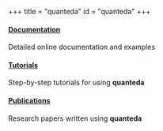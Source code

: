 +++
title = "quanteda"
id = "quanteda"
+++

<div class="row">
  <div class="span4">
    <div class="well">
      <div class="centered e_bounce">
        <i class="icon-bg-light icon-circled fa fa-book icon-3x active"></i>
        <a href="http://docs.quanteda.io/">
        <h4>Documentation</h4>
        </a>
        <p>Detailed online documentation and examples</p>
      </div>
    </div>
  </div>
  <div class="span4">
    <div class="well">
      <div class="centered e_bounce">
        <i class="icon-bg-light icon-circled fa fa-graduation-cap icon-3x active"></i>
        <a href="http://tutorials.quanteda.io/">
        <h4>Tutorials</h4>
        </a>
        <p>Step-by-step tutorials for using <strong>quanteda</strong></p>
      </div>
    </div>
  </div>
  <div class="span4">
    <div class="well">
      <div class="centered e_bounce">
        <i class="icon-bg-light icon-circled fa fa-file-alt icon-3x active"></i>
        <a href="https://scholar.google.com/scholar?oi=bibs&hl=en&cites=4124149528480169545,5426967797859565261,10275772072778885251,5689866426931637102&as_sdt=5">
        <h4>Publications</h4>
        </a>
        <p>Research papers written using <strong>quanteda</strong></p>
      </div>
    </div>
  </div>
</div>

